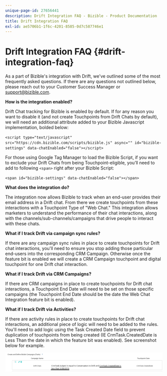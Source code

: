 ```yaml
---
unique-page-id: 27656441
description: Drift Integration FAQ - Bizible - Product Documentation
title: Drift Integration FAQ
exl-id: ae5706b1-1f6c-4201-8585-0d7c587746e1
---
```

# Drift Integration FAQ {#drift-integration-faq}

As a part of Bizible's integration with Drift, we've outlined some of the most frequently asked questions. If there are any questions not outlined below, please reach out to your Customer Success Manager or support@bizible.com.

**How is the integration enabled?**

Drift Chat tracking for Bizible is enabled by default. If for any reason you want to disable it (and not create Touchpoints from Drift Chats by default), we will need an additional attribute added to your Bizible Javascript implementation, bolded below:

`<script type="text/javascript" src="https://cdn.bizible.com/scripts/bizible.js" async="" id="bizible-settings" data-chatEnabled="false"></script>`

For those using Google Tag Manager to load the Bizible Script, if you want to exclude your Drift Chats from being Touchpoint-eligible, you’ll need to add to following `<span>` right after your Bizible Script:

`<span id="bizible-settings" data-chatEnabled="false"></span>`

**What does the integration do?**

The integration now allows Bizible to track when an end-user provides their email address in a Drift chat. From there we create touchpoints from these interactions with a Touchpoint Type of "Web Chat." This integration allows marketers to understand the performance of their chat interactions, along with the channels/sub-channels/campaigns that drive people to interact with these chats.

**What if I track Drift via campaign sync rules?**

If there are any campaign sync rules in place to create touchpoints for Drift chat interactions, you'll need to ensure you stop adding those particular end-users into the corresponding CRM Campaign. Otherwise once the feature bit is enabled we will create a CRM Campaign touchpoint and digital touchpoint for one Drift chat interaction.

**What if I track Drift via CRM Campaigns?**

If there are CRM campaigns in place to create touchpoints for Drift chat interactions, a Touchpoint End Date will need to be set on those specific campaigns (the Touchpoint End Date should be the date the Web Chat Integration feature bit is enabled).

**What if I track Drift via Activities?**

If there are activity rules in place to create touchpoints for Drift chat interactions, an additional piece of logic will need to be added to the rules. You'll need to add logic using the Task Created Date field to prevent duplication of touchpoints from being created (IE CrmTask.CreatedDate is Less Than the date in which the feature bit was enabled). See screenshot below for example.

![](assets/activity-rule-drift.png)
